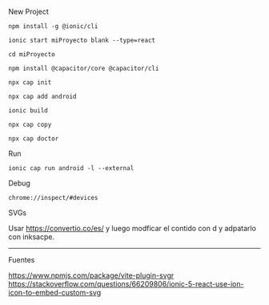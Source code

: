 New Project

    npm install -g @ionic/cli

    ionic start miProyecto blank --type=react

    cd miProyecto

    npm install @capacitor/core @capacitor/cli

    npx cap init

    npx cap add android

    ionic build

    npx cap copy

    npx cap doctor

Run

    ionic cap run android -l --external

Debug

    chrome://inspect/#devices

SVGs

Usar https://convertio.co/es/ y luego modficar el contido con d y adpatarlo con inksacpe.

---

Fuentes

https://www.npmjs.com/package/vite-plugin-svgr
https://stackoverflow.com/questions/66209806/ionic-5-react-use-ion-icon-to-embed-custom-svg